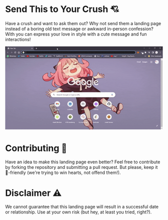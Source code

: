 # Send This to Your Crush 💘
Have a crush and want to ask them out? Why not send them a landing page instead of a boring old text message or awkward in-person confession? With  you can express your love in style with a cute message and fun interactions! 
<div align="center">
  <img src="demo.gif" alt="demo">
 </div>

# Contributing 🤝
Have an idea to make this landing page even better? Feel free to contribute by forking the repository and submitting a pull request. But please, keep it 💖-friendly (we're trying to win hearts, not offend them!).

# Disclaimer ⚠️
We cannot guarantee that this landing page will result in a successful date or relationship. Use at your own risk (but hey, at least you tried, right?).
